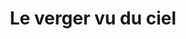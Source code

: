 ---
index: 500
type_of_section: "titre"
title: Le verger vu du ciel
image:
  file: "drone-titre.jpg"
  description: "Le verger vu du ciel - 1"
  author: Yves KLEIN
  author_link: 
---